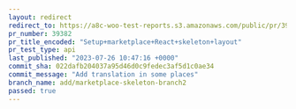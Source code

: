 ```yaml
---
layout: redirect
redirect_to: https://a8c-woo-test-reports.s3.amazonaws.com/public/pr/39382/api/index.html
pr_number: 39382
pr_title_encoded: "Setup+marketplace+React+skeleton+layout"
pr_test_type: api
last_published: "2023-07-26 10:47:16 +0000"
commit_sha: 022dafb204037a95d46d0c9fedec3af5d1c0ae34
commit_message: "Add translation in some places"
branch_name: add/marketplace-skeleton-branch2
passed: true
---
```

